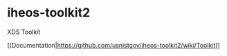# iheos-toolkit2
XDS Toolkit

[[Documentation|https://github.com/usnistgov/iheos-toolkit2/wiki/Toolkit]]
